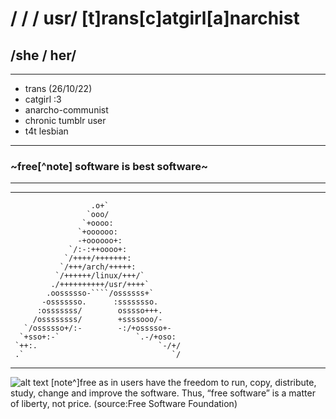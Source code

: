 # / / /  usr/ **[t]rans[c]atgirl[a]narchist**
## /she  /  her/  
----
- trans (26/10/22)
- catgirl :3 
- anarcho-communist
- chronic tumblr user
- t4t lesbian
----
### \~free[^note] software is best software\~
----
----
```
                  .o+`
                 `ooo/
                `+oooo:
               `+oooooo:
               -+oooooo+:
             `/:-:++oooo+:
            `/++++/+++++++:
           `/+++/arch/+++++:
          `/++++++/linux/+++/`            
         ./++++++++++/usr/++++`           
        .oossssso-````/ossssss+`          
       -osssssso.      :ssssssso.
      :osssssss/        osssso+++.
     /ossssssss/        +ssssooo/-
   `/ossssso+/:-        -:/+osssso+-
  `+sso+:-`                 `.-/+oso:
 `++:.                           `-/+/
 .`                                 `/
```
----
![alt text](https://static.fsf.org/fsforg/graphics/windows-infographic_share.png "Close Windows. Open doors.")
[note^]free as in users have the freedom to run, copy, distribute, study, change and improve the software. Thus, “free software” is a matter of liberty, not price. (source:Free Software Foundation)
